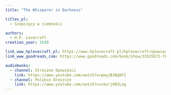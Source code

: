 ```yaml
---
title: "The Whisperer in Darkness"

titles_pl:
  - Szepczący w ciemności

authors:
  - H.P. Lovecraft
creation_year: 1930

link_www_hplovecraft_pl: https://www.hplovecraft.pl/hplovecraft/opowiadania-nowele-powiesci/the-whisperer-in-darkness/
link_www_goodreads_com: https://www.goodreads.com/book/show/33515572-the-whisperer-in-darkness

audiobooks:
  - channel: Straszne Opowieści
    link: https://www.youtube.com/watch?v=pmyjBJBqbFI
  - channel: Polskie Dreszcze
    link: https://www.youtube.com/watch?v=cmzrj902Log
---
```


